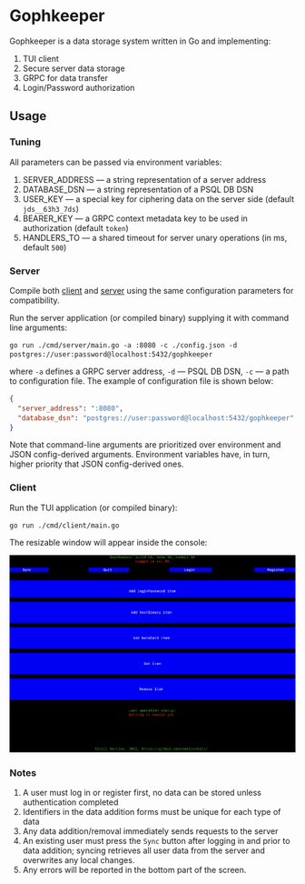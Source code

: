 # Gophkeeper

Gophkeeper is a data storage system written in Go and implementing:
1. TUI client
2. Secure server data storage
3. GRPC for data transfer
4. Login/Password authorization

## Usage

### Tuning

All parameters can be passed via environment variables:
1. SERVER_ADDRESS — a string representation of a server address
2. DATABASE_DSN — a string representation of a PSQL DB DSN
3. USER_KEY — a special key for ciphering data on the server side (default `jds__63h3_7ds`)
4. BEARER_KEY — a GRPC context metadata key to be used in authorization (default `token`)
5. HANDLERS_TO — a shared timeout for server unary operations (in ms, default `500`)

### Server

Compile both [client](./cmd/client/main.go) and [server](./cmd/server/main.go) using the same configuration parameters
for compatibility.

Run the server application (or compiled binary) supplying it with command line arguments:

```shell
go run ./cmd/server/main.go -a :8080 -c ./config.json -d postgres://user:password@localhost:5432/gophkeeper
```

where `-a` defines a GRPC server address, `-d` — PSQL DB DSN, `-c` — a path to configuration file. The example of
configuration file is shown below:

```json
{
  "server_address": ":8080",
  "database_dsn": "postgres://user:password@localhost:5432/gophkeeper"
}
```

Note that command-line arguments are prioritized over environment and JSON config-derived arguments. Environment
variables have, in turn, higher priority that JSON config-derived ones.

### Client

Run the TUI application (or compiled binary):

```shell
go run ./cmd/client/main.go
```

The resizable window will appear inside the console:

<img src="./resources/mainView.png" alt="drawing" width="700"/>

### Notes

1. A user must log in or register first, no data can be stored unless authentication completed
2. Identifiers in the data addition forms must be unique for each type of data
3. Any data addition/removal immediately sends requests to the server
4. An existing user must press the `Sync` button after logging in and prior to data addition; syncing retrieves all user
data from the server and overwrites any local changes.
5. Any errors will be reported in the bottom part of the screen.






